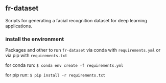 ## fr-dataset
Scripts for generating a facial recognition dataset for deep learning applications. 

### install the environment

Packages and other to run `fr-dataset` via conda with `requirements.yml` or via pip with `requirements.txt` 

for conda run: 
`$ conda env create -f requirements.yml`

for pip run:
`$ pip install -r requirements.txt` 
